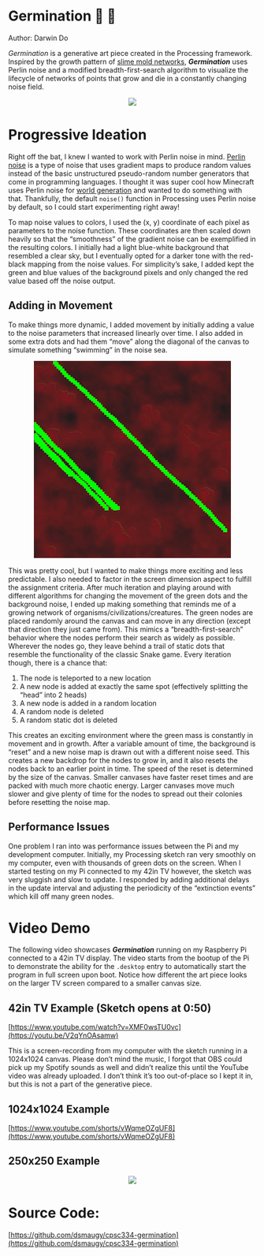 # Germination 🐛 🦠

Author: Darwin Do

*Germination* is a generative art piece created in the Processing framework. Inspired by the growth pattern of [slime mold networks](https://www.wired.com/2010/01/slime-mold-grows-network-just-like-tokyo-rail-system/), ***********Germination*********** uses Perlin noise and a modified breadth-first-search algorithm to visualize the lifecycle of networks of points that grow and die in a constantly changing noise field.
<p align="center">
    <img src="resources/blog/final_demo_gif.gif">
</p>


# Progressive Ideation

Right off the bat, I knew I wanted to work with Perlin noise in mind. [Perlin noise](https://en.wikipedia.org/wiki/Perlin_noise) is a type of noise that uses gradient maps to produce random values instead of the basic unstructured pseudo-random number generators that come in programming languages. I thought it was super cool how Minecraft uses Perlin noise for [world generation](https://www.youtube.com/watch?v=CSa5O6knuwI) and wanted to do something with that. Thankfully, the default `noise()` function in Processing uses Perlin noise by default, so I could start experimenting right away!

To map noise values to colors, I used the (x, y) coordinate of each pixel as parameters to the noise function. These coordinates are then scaled down heavily so that the “smoothness” of the gradient noise can be exemplified in the resulting colors. I initially had a light blue-white background that resembled a clear sky, but I eventually opted for a darker tone with the red-black mapping from the noise values. For simplicity’s sake, I added kept the green and blue values of the background pixels and only changed the red value based off the noise output.

## Adding in Movement

To make things more dynamic, I added movement by initially adding a value to the noise parameters that increased linearly over time. I also added in some extra dots and had them “move” along the diagonal of the canvas to simulate something “swimming” in the noise sea.

 
<p align="center">
    <img src="resources/blog/module1_iteration1.gif">
</p>

This was pretty cool, but I wanted to make things more exciting and less predictable. I also needed to factor in the screen dimension aspect to fulfill the assignment criteria. After much iteration and playing around with different algorithms for changing the movement of the green dots and the background noise, I ended up making something that reminds me of a growing network of organisms/civilizations/creatures. The green nodes are placed randomly around the canvas and can move in any direction (except that direction they just came from). This mimics a “breadth-first-search” behavior where the nodes perform their search as widely as possible. Wherever the nodes go, they leave behind a trail of static dots that resemble the functionality of the classic Snake game. Every iteration though, there is a chance that:

1. The node is teleported to a new location
2. A new node is added at exactly the same spot (effectively splitting the “head” into 2 heads)
3. A new node is added in a random location
4. A random node is deleted
5. A random static dot is deleted

This creates an exciting environment where the green mass is constantly in movement and in growth. After a variable amount of time, the background is “reset” and a new noise map is drawn out with a different noise seed. This creates a new backdrop for the nodes to grow in, and it also resets the nodes back to an earlier point in time. The speed of the reset is determined by the size of the canvas. Smaller canvases have faster reset times and are packed with much more chaotic energy. Larger canvases move much slower and give plenty of time for the nodes to spread out their colonies before resetting the noise map. 

## Performance Issues

One problem I ran into was performance issues between the Pi and my development computer. Initially, my Processing sketch ran very smoothly on my computer, even with thousands of green dots on the screen. When I started testing on my Pi connected to my 42in TV however, the sketch was very sluggish and slow to update. I responded by adding additional delays in the update interval and adjusting the periodicity of the “extinction events” which kill off many green nodes.

# Video Demo

The following video showcases ***********Germination*********** running on my Raspberry Pi connected to a 42in TV display. The video starts from the bootup of the Pi to demonstrate the ability for the `.desktop` entry to automatically start the program in full screen upon boot. Notice how different the art piece looks on the larger TV screen compared to a smaller canvas size. 

## 42in TV Example (Sketch opens at 0:50)

[https://www.youtube.com/watch?v=XMF0wsTU0vc](https://youtu.be/V2qYnOAsamw)

This is a screen-recording from my computer with the sketch running in a 1024x1024 canvas. Please don’t mind the music, I forgot that OBS could pick up my Spotify sounds as well and didn’t realize this until the YouTube video was already uploaded. I don’t think it’s too out-of-place so I kept it in, but this is not a part of the generative piece.

## 1024x1024 Example

[https://www.youtube.com/shorts/vWqmeOZgUF8](https://www.youtube.com/shorts/vWqmeOZgUF8)

## 250x250 Example

<p align="center">
    <img src="resources/blog/final_demo_gif%201.gif">
</p>

# Source Code:

[https://github.com/dsmaugy/cpsc334-germination](https://github.com/dsmaugy/cpsc334-germination)